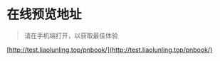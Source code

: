 # 在线预览地址
> 请在手机端打开，以获取最佳体验

[http://test.liaolunling.top/pnbook/](http://test.liaolunling.top/pnbook/)